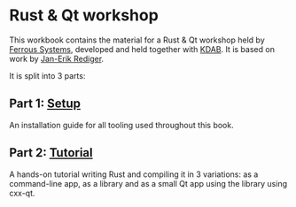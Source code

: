 # Rust & Qt workshop

This workbook contains the material for a Rust & Qt workshop held by [Ferrous Systems](https://ferrous-systems.com/), developed and held together with [KDAB](https://kdab.com). It is based on work by [Jan-Erik Rediger](https://fnordig.de/).

It is split into 3 parts:

## Part 1: [Setup](preparations.md)

An installation guide for all tooling used throughout this book.

## Part 2: [Tutorial](./tutorial/index.md)

A hands-on tutorial writing Rust and compiling it in 3 variations: as a command-line app, as a library and as a small Qt app using the library using cxx-qt.

